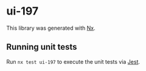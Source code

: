 # ui-197

This library was generated with [Nx](https://nx.dev).

## Running unit tests

Run `nx test ui-197` to execute the unit tests via [Jest](https://jestjs.io).
